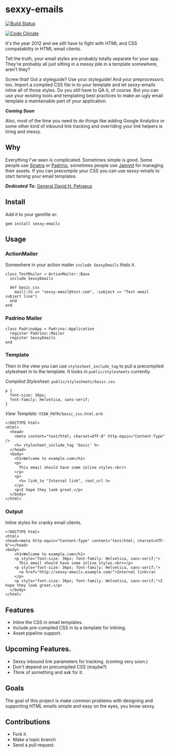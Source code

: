 sexxy-emails
============

[![Build Status](https://travis-ci.org/craigmcnamara/sexxy-emails.png)](https://travis-ci.org/craigmcnamara/sexxy-emails)

[![Code Climate](https://codeclimate.com/github/craigmcnamara/sexxy-emails.png)](https://codeclimate.com/github/craigmcnamara/sexxy-emails)

It's the year 2012 and we sitll have to fight with HTML and CSS compatability in HTML email clients.

Tell the truth, your email styles are probably totally separate for your app. They're probably all just sitting in a messy pile in a template somewhere, aren't they?

Screw that! Got a styleguide? Use your styleguide! And your preprocessors too. Import a compiled CSS file in to your template and let sexxy-emails inline all of those styles. Do you still have to QA it, of course. But you can use your existing tools and templating best practices to make an ugly email template a maintainable part of your application.

**_Coming Soon_**

Also, most of the time you need to do things like adding Google Analytics or some other kind of inbound link tracking and overriding your link helpers is tiring and messy.

## Why

Everything I've seen is complicated. Sometimes simple is good. Some people use [Sinatra](http://www.sinatrarb.com/) or [Padrino](http://www.padrinorb.com/), sometimes people use [Jammit](http://documentcloud.github.com/jammit/) for managing their assets. If you can precompile your CSS you can use sexxy-emails to start taming your email templates.

**_Dedicated To:_**
[General David H. Petraeus](http://www.youtube.com/watch?v=fu3L8VBAuJ8&feature=related)

## Install

Add it to your gemfile or:

```
gem install sexxy-emails
```

## Usage

### ActionMailer

Somewhere in your action mailer `include SexxyEmails` thats it.

```
class TestMailer < ActionMailer::Base
  include SexxyEmails

  def basic_css
    mail(:to => "sexxy-email@test.com", :subject => "Test email subject line")
  end
end
```

### Padrino Mailer

```
class PadrinoApp < Padrino::Application
  register Padrino::Mailer
  register SexxyEmails
end
```

### Template

Then in the view you can use `stylesheet_include_tag` to pull a precompiled stylesheet in to the template. It looks in `public/stylesheets` currently.

*Compiled Stylesheet:* `public/stylesheets/basic.css`

```
p {
  font-size: 36px;
  font-family: Helvetica, sans-serif;
}
```

*View Template:* `VIEW_PATH/basic_css.html.erb`

```
<!DOCTYPE html>
<html>
  <head>
    <meta content="text/html; charset=UTF-8" http-equiv="Content-Type" />
    <%= stylesheet_include_tag 'basic' %>
  </head>
  <body>
    <h1>Welcome to example.com</h1>
    <p>
      This email should have some inline styles.<br/>
    </p>
    <p>
      <%= link_to "Internal link", root_url %>
    </p>
    <p>I hope they look great.</p>
  </body>
</html>
```

### Output

Inline styles for cranky email clients.

```
<!DOCTYPE html>
<html>
<head><meta http-equiv="Content-Type" content="text/html; charset=UTF-8"></head>
<body>
    <h1>Welcome to example.com</h1>
    <p style="font-size: 36px; font-family: Helvetica, sans-serif;">
      This email should have some inline styles.<br></p>
    <p style="font-size: 36px; font-family: Helvetica, sans-serif;">
      <a href="http://sexxy-emails.example.com/">Internal link</a>
    </p>
    <p style="font-size: 36px; font-family: Helvetica, sans-serif;">I hope they look great.</p>
  </body>
</html>
```

## Features

* Inline the CSS in email templates.
* Include pre-compiled CSS in to a template for inlining.
* Asset pipeline support.

## Upcoming Features.

* Sexxy inbound link parameters for tracking. (coming very soon.)
* Don't depend on precompiled CSS (maybe?)
* Think of something and ask for it.

## Goals

The goal of this project is make common problems with designing and supporting HTML emails simple and easy on the eyes, you know sexxy.

## Contributions

* Fork it
* Make a topic branch
* Send a pull request.


